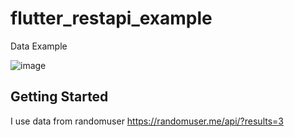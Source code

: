 # flutter_restapi_example
Data Example

![image](https://github.com/Dogukangoktass/Rest-Api-Call-with-Flutter/assets/48564986/2cd48bdd-ec9c-4e1b-9636-fa78f068ebfa)



## Getting Started

I use data from randomuser https://randomuser.me/api/?results=3
